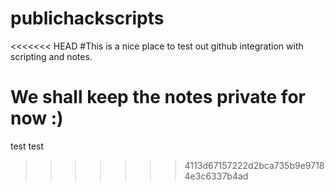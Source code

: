 # publichackscripts

<<<<<<< HEAD
#This is a nice place to test out github integration with scripting and notes. 

We shall keep the notes private for now :) 
=======
test test 
>>>>>>> 4113d67157222d2bca735b9e97184e3c6337b4ad
